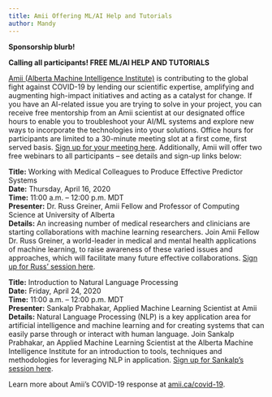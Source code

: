 ```yaml
---
title: Amii Offering ML/AI Help and Tutorials
author: Mandy
---
```


**Sponsorship blurb!**

**Calling all participants! FREE ML/AI HELP AND TUTORIALS**

[Amii (Alberta Machine Intelligence Institute)](https://www.amii.ca/) is contributing to the global fight against COVID-19 by lending our scientific expertise, amplifying and augmenting high-impact initiatives and acting as a catalyst for change.
If you have an AI-related issue you are trying to solve in your project, you can receive free mentorship from an Amii scientist at our designated office hours to enable you to troubleshoot your AI/ML systems and explore new ways to incorporate the technologies into your solutions.
Office hours for participants are limited to a 30-minute meeting slot at a first come, first served basis. [Sign up for your meeting here](https://meetings.hubspot.com/officehours).
Additionally, Amii will offer two free webinars to all participants – see details and sign-up links below:

**Title:** Working with Medical Colleagues to Produce Effective Predictor Systems  
**Date:** Thursday, April 16, 2020  
**Time:** 11:00 a.m. – 12:00 p.m. MDT  
**Presenter:** Dr. Russ Greiner, Amii Fellow and Professor of Computing Science at University of Alberta  
**Details:**
An increasing number of medical researchers and clinicians are starting collaborations with machine learning researchers. Join Amii Fellow Dr. Russ Greiner, a world-leader in medical and mental health applications of machine learning, to raise awareness of these varied issues and approaches, which will facilitate many future effective collaborations. [Sign up for Russ’ session here](https://share.hsforms.com/1x5niNZ8vRHKauS71VyZDLQ2ua2c).

**Title:** Introduction to Natural Language Processing  
**Date:** Friday, April 24, 2020  
**Time:** 11:00 a.m. – 12:00 p.m. MDT  
**Presenter:** Sankalp Prabhakar, Applied Machine Learning Scientist at Amii  
**Details:** Natural Language Processing (NLP) is a key application area for artificial intelligence and machine learning and for creating systems that can easily parse through or interact with human language. Join Sankalp Prabhakar, an Applied Machine Learning Scientist at the Alberta Machine Intelligence Institute for an introduction to tools, techniques and methodologies for leveraging NLP in application. [Sign up for Sankalp’s session here](https://share.hsforms.com/1d7f5vEQURBW96mkPAHmcUQ2ua2c).

Learn more about Amii’s COVID-19 response at [amii.ca/covid-19](https://amii.ca/covid-19).

